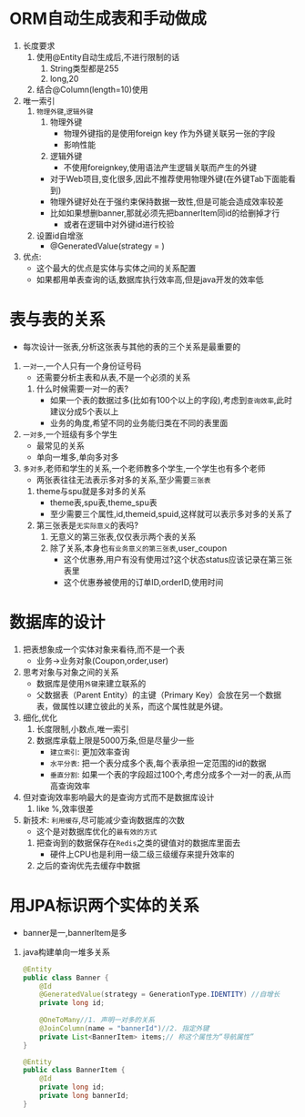 # ORM自动生成表和手动做成
1. 长度要求
    1. 使用@Entity自动生成后,不进行限制的话
        1. String类型都是255
        2. long,20
    2. 结合@Column(length=10)使用
2. 唯一索引
    1. `物理外键`,`逻辑外键`
        1. 物理外键
            - 物理外键指的是使用foreign key 作为外键关联另一张的字段
            - 影响性能
        2. 逻辑外键
            - 不使用foreignkey,使用语法产生逻辑关联而产生的外键
        - 对于Web项目,变化很多,因此不推荐使用物理外键(在外键Tab下面能看到)
        - 物理外键好处在于强约束保持数据一致性,但是可能会造成效率较差
        - 比如如果想删banner,那就必须先把bannerItem同id的给删掉才行
            - 或者在逻辑中对外键id进行校验
    2. 设置id自增涨
        - @GeneratedValue(strategy = )
3. 优点:
    - 这个最大的优点是实体与实体之间的关系配置
    - 如果都用单表查询的话,数据库执行效率高,但是java开发的效率低
# 表与表的关系
- 每次设计一张表,分析这张表与其他的表的三个关系是最重要的
1. `一对一`,一个人只有一个身份证号码
    - 还需要分析主表和从表,不是一个必须的关系
    1. 什么时候需要一对一的表?
        - 如果一个表的数据过多(比如有100个以上的字段),考虑到`查询效率`,此时建议分成5个表以上
        - 业务的角度,希望不同的业务能归类在不同的表里面
2. `一对多`,一个班级有多个学生
    - 最常见的关系
    - 单向一堆多,单向多对多
3. `多对多`,老师和学生的关系,一个老师教多个学生,一个学生也有多个老师
    - 两张表往往无法表示多对多的关系,至少需要`三张表`
    1. theme与spu就是多对多的关系
        - theme表,spu表,theme_spu表
        - 至少需要三个属性,id,themeid,spuid,这样就可以表示多对多的关系了
    2. 第三张表是`无实际意义`的表吗?
        1. 无意义的第三张表,仅仅表示两个表的关系
        2. 除了关系,本身也`有业务意义的第三张表`,user_coupon
            - 这个优惠券,用户有没有使用过?这个状态status应该记录在第三张表里
            - 这个优惠券被使用的订单ID,orderID,使用时间
# 数据库的设计
1. 把表想象成一个实体对象来看待,而不是一个表
    - 业务->业务对象(Coupon,order,user)
2. 思考对象与对象之间的关系
    - 数据库是使用`外键`来建立联系的
    - 父数据表（Parent Entity）的主键（Primary Key）会放在另一个数据表，做属性以建立彼此的关系，而这个属性就是外键。
3. 细化,优化
    1. 长度限制,小数点,唯一索引
    2. 数据库承载上限是5000万条,但是尽量少一些
        - `建立索引`: 更加效率查询
        - `水平分表`: 把一个表分成多个表,每个表承担一定范围的id的数据
        - `垂直分割`: 如果一个表的字段超过100个,考虑分成多个一对一的表,从而高查询效率
4. 但对查询效率影响最大的是查询方式而不是数据库设计
    1. like %,效率很差
5. 新技术: `利用缓存`,尽可能减少查询数据库的次数
    - 这个是对数据库优化的`最有效的方式`
    1. 把查询到的数据保存在`Redis`之类的键值对的数据库里面去
        - 硬件上CPU也是利用一级二级三级缓存来提升效率的
    2. 之后的查询优先去缓存中数据

# 用JPA标识两个实体的关系
- banner是一,bannerItem是多
1. java构建单向一堆多关系
    ```java
    @Entity
    public class Banner {
        @Id
        @GeneratedValue(strategy = GenerationType.IDENTITY) //自增长
        private long id;
        
        @OneToMany//1. 声明一对多的关系
        @JoinColumn(name = "bannerId")//2. 指定外键
        private List<BannerItem> items;// 称这个属性为“导航属性”
    }

    @Entity
    public class BannerItem {
        @Id
        private long id;
        private long bannerId;
    }
    ```
